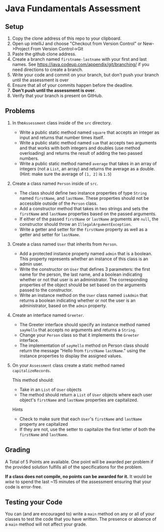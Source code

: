 # Java Fundamentals Assessment

## Setup

1. Copy the clone address of this repo to your clipboard. 
1. Open up intelliJ and choose "Checkout from Version Control" or New->Project From Version Control->Git
1. Paste the github clone address.
1. Create a branch named `firstname-lastname` with your first and last names. See https://java.codeup.com/appendix/git/branching/ if you need directions to create a branch.
1. Write your code and commit on your branch, but don't push your branch until
   the assessment is over
1. Ensure that all of your commits happen before the deadline.
1. **Don't push until the assessment is over**.
1. Verify that your branch is present on GitHub.

## Problems

1. In the`Assessment` class inside of the `src` directory.

    - Write a public static method named `square` that accepts an integer as
      input and returns that number times itself.
    - Write a public static method named `sum` that accepts two arguments and
      that works with both integers and doubles (use method overloading) and
      returns the result of adding the two passed numbers.
    - Write a public static method named `average` that takes in an array of
      integers (not a `List`, an array) and returns the average as a double.
      (Hint: make sure the average of `[1, 2]` is `1.5`)

1. Create a class named `Person` inside of `src`.

    - The class should define two instance properties of type `String` named
      `firstName`, and `lastName`. These properties should not be accessible
      outside of the `Person` class.
   - Add a constructor method that takes in two strings and sets the `firstName`
     and `lastName` properties based on the passed arguments.
    - If either of the passed `firstName` or `lastName` arguments are `null`,
      the constructor should throw an `IllegalArgumentException`.
    - Write a getter and setter for the `firstName` property as well as a getter
      and setter for `lastName`.

1. Create a class named `User` that inherits from `Person`.

    - Add a protected instance property named `admin` that is a boolean. This
      property represents whether an instance of this class is an admin user.
    - Write the constructor on `User` that defines 3 parameters: the first name
      for the person, the last name, and a boolean indicating whether or not
      that user is an administrator. The corresponding properties of the object
      should be set based on the arguments passed to the constructor.
    - Write an instance method on the `User` class named `isAdmin` that returns
      a boolean indicating whether or not the user is an administrator, based on
      the `admin` property.

1. Create an interface named `Greeter`.

    - The Greeter interface should specify an instance method named `sayHello`
      that accepts no arguments and returns a `String`.
	- Change your `Person` class so that it implements the `Greeter` interface.
    - The implementation of `sayHello` method on Person class should return
      the message "Hello from `firstName` `lastName`." using the instance
      properties to display the assigned values.

1. On your `Assessment` class create a static method named `capitalizeRecords`.

    This method should:

    - Take in an `List` of `User` objects
    - The method should return a `List` of `User` objects where each user
      object's `firstName` and `lastName` properties are capitalized.

    Hints

    - Check to make sure that each `User`'s `firstName` and `lastName` property
      are capitalized
    - If they are not, use the setter to capitalize the first letter of both the
      `firstName` and `lastName`.

## Grading

A Total of 5 Points are available. One point will be awarded per problem if the
provided solution fulfills all of the specifications for the problem.

**If a class does not compile, no points can be awarded for it.** It would be
*wise* to spend the last ~15 minutes of the assessment ensuring that your code is
error-free.

## Testing your Code

You can (and are encouraged to) write a `main` method on any or all of your
classes to test the code that you have written. The presence or absence of a
`main` method will not affect your grade.

